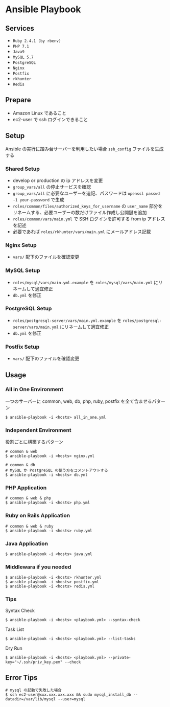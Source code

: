 # Ansible Playbook

## Services
- `Ruby 2.4.1 (by rbenv)`
- `PHP 7.1`
- `Java9`
- `MySQL 5.7`
- `PostgreSQL`
- `Nginx`
- `Postfix`
- `rkhunter`
- `Redis`

## Prepare
- Amazon Linux であること
- ec2-user で ssh ログインできること

## Setup
Ansible の実行に踏み台サーバーを利用したい場合 `ssh_config` ファイルを生成する

### Shared Setup
- develop or production の ip アドレスを変更
- `group_vars/all` の停止サービスを確認
- `group_vars/all` に必要なユーザーを追記、パスワードは `openssl passwd -1 your-password` で生成
- `roles/common/files/authorized_keys_for_username` の `user_name` 部分をリネームする、必要ユーザーの数だけファイル作成し公開鍵を追加
- `roles/common/vars/main.yml` で SSH ログインを許可する from ip アドレスを記述
- 必要であれば `roles/rkhunter/vars/main.yml` にメールアドレス記載

### Nginx Setup
- `vars/` 配下のファイルを確認変更

### MySQL Setup
- `roles/mysql/vars/main.yml.example` を `roles/mysql/vars/main.yml` にリネームして適宜修正
- `db.yml` を修正

### PostgreSQL Setup
- `roles/postgresql-server/vars/main.yml.example` を `roles/postgresql-server/vars/main.yml` にリネームして適宜修正
- `db.yml` を修正

### Postfix Setup
- `vars/` 配下のファイルを確認変更

## Usage

### All in One Environment

一つのサーバーに common, web, db, php, ruby, postfix を全て含ませるパターン

    $ ansible-playbook -i <hosts> all_in_one.yml

### Independent Environment

役割ごとに構築するパターン

    # common & web
    $ ansible-playbook -i <hosts> nginx.yml

    # common & db
    # MySQL か PostgreSQL の使う方をコメントアウトする
    $ ansible-playbook -i <hosts> db.yml

### PHP Application

    # common & web & php
    $ ansible-playbook -i <hosts> php.yml

### Ruby on Rails Application

    # common & web & ruby
    $ ansible-playbook -i <hosts> ruby.yml

### Java Application

    $ ansible-playbook -i <hosts> java.yml

### Middlewara if you needed

    $ ansible-playbook -i <hosts> rkhunter.yml
    $ ansible-playbook -i <hosts> postfix.yml
    $ ansible-playbook -i <hosts> redis.yml

### Tips

Syntax Check

    $ ansible-playbook -i <hosts> <playbook.yml> --syntax-check

Task List

    $ ansible-playbook -i <hosts> <playbook.yml> --list-tasks

Dry Run

    $ ansible-playbook -i <hosts> <playbook.yml> --private-key="~/.ssh/priv_key.pem" --check

## Error Tips

    # mysql の起動で失敗した場合
    $ ssh ec2-user@xxx.xxx.xxx.xxx && sudo mysql_install_db --datadir=/var/lib/mysql --user=mysql
